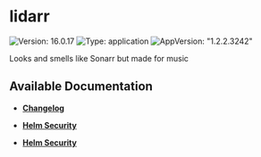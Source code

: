 # lidarr

![Version: 16.0.17](https://img.shields.io/badge/Version-16.0.17-informational?style=flat-square) ![Type: application](https://img.shields.io/badge/Type-application-informational?style=flat-square) ![AppVersion: "1.2.2.3242"](https://img.shields.io/badge/AppVersion-"1.2.2.3242"-informational?style=flat-square)

Looks and smells like Sonarr but made for music

## Available Documentation

- [**Changelog**](CHANGELOG)

- [**Helm Security**](container-security)

- [**Helm Security**](helm-security)

